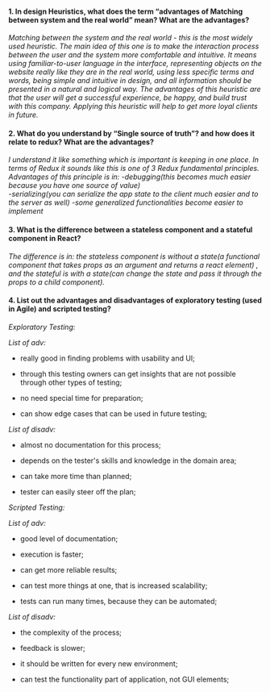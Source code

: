 
#### 1. In design Heuristics, what does the term “advantages of Matching between system and the real world” mean? What are the advantages?

*Matching between the system and the real world - this is the most widely used heuristic. The main idea of this one is to make the interaction process between the user and the system more comfortable and intuitive. It means using familiar-to-user language in the interface, representing objects on the website really like they are in the real world, using less specific terms and words, being simple and intuitive in design, and all information should be presented in a natural and logical way.
The advantages of this heuristic are that the user will get a successful experience, be happy, and build trust with this company. Applying this heuristic will help to get more loyal clients in future.*

#### 2. What do you understand by “Single source of truth”? and how does it relate to redux? What are the advantages?

*I understand it like something which is important is keeping in one place. In terms of Redux it sounds like this is one of 3 Redux fundamental principles. 
Advantages of this principle is in: 
-debugging(this becomes much easier  because you have one source of value)			
-serializing(you can serialize the app state to the client much easier and to the server as well)
-some generalized functionalities become easier to implement*

#### 3. What is the difference between a stateless component and a stateful  component in React?

*The difference is in: the stateless component is without a state(a functional component that takes props as an argument and returns a react element) , and the stateful is with a state(can change the state and pass it through the props to a child component).*

#### 4. List out the advantages and disadvantages of exploratory testing (used in Agile) and scripted testing? 

*Exploratory Testing:*

*List of adv:*

 - really good in finding problems with usability and UI;
 
 - through this testing owners can get insights that are not possible through other types of testing;

 - no need special time for preparation;

 - can show edge cases that can be used in future testing;


*List of disadv:*

 - almost no documentation for this process;

 - depends on the tester's skills and knowledge in the domain area;

 - can take more time than planned;

 - tester can easily steer off the plan;


*Scripted Testing:*

*List of adv:*

 - good level of documentation;

 - execution is faster;

 - can get more reliable results;

 - can test more things at one, that is increased scalability;

 - tests can run many times, because they can be automated;


*List of disadv:*

 - the complexity of the process;

 - feedback is slower;

 - it should be written for every new environment;

 - can test the functionality part of application, not GUI elements;
